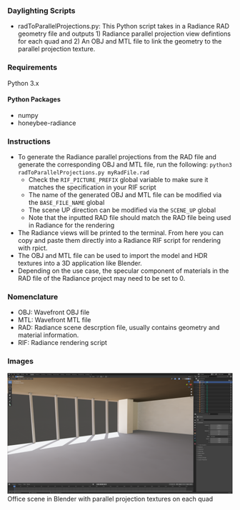 ### Daylighting Scripts

* radToParallelProjections.py: This Python script takes in a Radiance RAD geometry file and outputs 1) Radiance parallel projection view defintions for each quad and 2) An OBJ and MTL file to link the geometry to the parallel projection texture.

### Requirements

Python 3.x

#### Python Packages
* numpy
* honeybee-radiance

### Instructions

* To generate the Radiance parallel projections from the RAD file and generate the corresponding OBJ and MTL file, run the following: `python3 radToParallelProjections.py myRadFile.rad`
    * Check the `RIF_PICTURE_PREFIX` global variable to make sure it matches the specification in your RIF script
    * The name of the generated OBJ and MTL file can be modified via the `BASE_FILE_NAME` global
    * The scene UP direction can be modified via the `SCENE_UP` global
    * Note that the inputted RAD file should match the RAD file being used in Radiance for the rendering
* The Radiance views will be printed to the terminal. From here you can copy and paste them directly into a Radiance RIF script for rendering with rpict.
* The OBJ and MTL file can be used to import the model and HDR textures into a 3D application like Blender.
* Depending on the use case, the specular component of materials in the RAD file of the Radiance project may need to be set to 0.

### Nomenclature

* OBJ: Wavefront OBJ file
* MTL: Wavefront MTL file
* RAD: Radiance scene descrption file, usually contains geometry and material information.
* RIF: Radiance rendering script

### Images

![Office scene in Blender with parallel projection textures on each quad](pictures/blender_obj_model.png "Office scene in Blender with parallel projection textures on each quad")
Office scene in Blender with parallel projection textures on each quad

